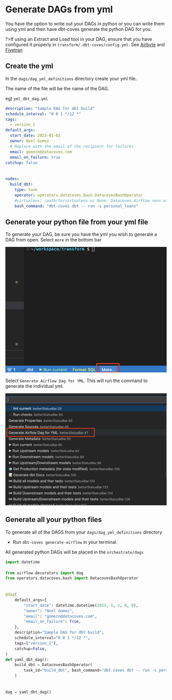 # Generate DAGs from yml
 
You have the option to write out your DAGs in python or you can write them using yml and then have dbt-coves generate the python DAG for you.

?>If using an Extract and Load tool in your DAG, ensure that you have configured it properly in `transform/.dbt-coves/config.yml`. See [Airbyte](how-tos/airflow/run-airbyte-sync-jobs.md#configure-transformdbt-covesconfigyml-file) and [Fivetran](how-tos/airflow/run-fivetran-sync-jobs.md#configure-transformdbt-covesconfigyml-file)

## Create the yml
In the `dags/dag_yml_definitions` directory create your yml file. 
 
The name of the file will be the name of the DAG. 
 
eg) `yml_dbt_dag.yml`

```yaml
description: "Sample DAG for dbt build"
schedule_interval: "0 0 1 */12 *"
tags:
  - version_1
default_args:
  start_date: 2023-01-01
  owner: Noel Gomez
  # Replace with the email of the recipient for failures
  email: gomezn@datacoves.com
  email_on_failure: true
catchup: false


nodes:
  build_dbt:
    type: task
    operator: operators.datacoves.bash.DatacovesBashOperator
    #virtualenv: /path/to/virtualenv or None: Datacoves Airflow venv will be used
    bash_command: "dbt-coves dbt -- run -s personal_loans"
```

## Generate your python file from your yml file
To generate your DAG, be sure you have the yml you wish to generate a DAG from open. Select `more` in the bottom bar

![select More](how-tos/../assets/more.png)

Select `Generate Airflow Dag for YML`. This will run the command to generate the individual yml.


![Generate Airflow Dag](how-tos/../assets/generate_airflow_dag.png)


## Generate all your python files

To generate all of the DAGS from your `dags/dag_yml_definitions` directory

- Run `dbt-coves generate-airflow` in your terminal.

All generated python DAGs will be placed in the `orchestrate/dags`

```python
import datetime

from airflow.decorators import dag
from operators.datacoves.bash import DatacovesBashOperator


@dag(
    default_args={
        "start_date": datetime.datetime(2023, 1, 1, 0, 0),
        "owner": "Noel Gomez",
        "email": "gomezn@datacoves.com",
        "email_on_failure": True,
    },
    description="Sample DAG for dbt build",
    schedule_interval="0 0 1 */12 *",
    tags=["version_1"],
    catchup=False,
)
def yaml_dbt_dag():
    build_dbt = DatacovesBashOperator(
        task_id="build_dbt", bash_command="dbt-coves dbt -- run -s personal_loans"
    )


dag = yaml_dbt_dag()
```